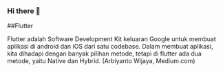 ### Hi there 👋

##Flutter

Flutter adalah Software Development Kit keluaran Google untuk membuat aplikasi di android dan iOS dari satu codebase. Dalam membuat aplikasi, kita dihadapi dengan banyak pilihan metode, tetapi di flutter ada dua metode, yaitu Native dan Hybrid. (Arbiyanto Wijaya, Medium.com)
